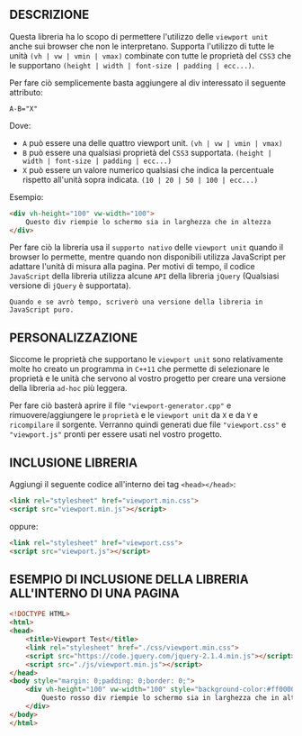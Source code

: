 ## DESCRIZIONE
Questa libreria ha lo scopo di permettere l'utilizzo delle ``viewport unit`` anche sui browser che non le interpretano.
Supporta l'utilizzo di tutte le unità ``(vh | vw | vmin | vmax)`` combinate con tutte le proprietà del ``CSS3`` che le supportano ``(height | width | font-size | padding | ecc...)``.

Per fare ciò semplicemente basta aggiungere al div interessato il seguente attributo:

``A-B="X"``

Dove: 
  * ``A`` può essere una delle quattro viewport unit. ``(vh | vw | vmin | vmax)``
  * ``B`` può essere una qualsiasi proprietà del ``CSS3`` supportata. ``(height | width | font-size | padding | ecc...)``
  * ``X`` può essere un valore numerico qualsiasi che indica la percentuale rispetto all'unità sopra indicata. ``(10 | 20 | 50 | 100 | ecc...)``

Esempio:
```html
<div vh-height="100" vw-width="100">
	Questo div riempie lo schermo sia in larghezza che in altezza
</div>
```	
Per fare ciò la libreria usa il ``supporto nativo`` delle ``viewport unit`` quando il browser lo permette, mentre quando non disponibili utilizza JavaScript per adattare l'unità di misura alla pagina.
Per motivi di tempo, il codice ``JavaScript`` della libreria utilizza alcune ``API`` della libreria ``jQuery`` (Qualsiasi versione di ``jQuery`` è supportata).

``Quando e se avrò tempo, scriverò una versione della libreria in JavaScript puro.``

## PERSONALIZZAZIONE
Siccome le proprietà che supportano le ``viewport unit`` sono relativamente molte ho creato un programma in ``C++11`` che permette di selezionare le proprietà e le unità che servono al vostro progetto per creare una versione della libreria ``ad-hoc`` più leggera.

Per fare ciò basterà aprire il file ``"viewport-generator.cpp"`` e rimuovere/aggiungere le ``proprietà`` e le ``viewport unit`` da ``X`` e da ``Y`` e ``ricompilare`` il sorgente.
Verranno quindi generati due file ``"viewport.css"`` e ``"viewport.js"`` pronti per essere usati nel vostro progetto.

## INCLUSIONE LIBRERIA
Aggiungi il seguente codice all'interno dei tag ``<head></head>``:
```html
<link rel="stylesheet" href="viewport.min.css">
<script src="viewport.min.js"></script>
```
oppure:
```html
<link rel="stylesheet" href="viewport.css">
<script src="viewport.js"></script>
```	
## ESEMPIO DI INCLUSIONE DELLA LIBRERIA ALL'INTERNO DI UNA PAGINA
```html
<!DOCTYPE HTML>
<html>
<head>
	<title>Viewport Test</title>
	<link rel="stylesheet" href="./css/viewport.min.css">
	<script src="https://code.jquery.com/jquery-2.1.4.min.js"></script>
	<script src="./js/viewport.min.js"></script>
</head>
<body style="margin: 0;padding: 0;border: 0;">
	<div vh-height="100" vw-width="100" style="background-color:#ff0000;">
		Questo rosso div riempie lo schermo sia in larghezza che in altezza.
	</div>
</body>
</html>
```	
